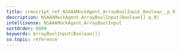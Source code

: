 ```yaml
---
title: crmscript_ref_NSAAAMockAgent_ArrayBoolInput_Boolean__p_0
description: NSAAAMockAgent.ArrayBoolInput(Boolean[] p_0)
intellisense: NSAAAMockAgent.ArrayBoolInput
sortOrder: 8899
keywords: ArrayBoolInput(Boolean[])
so.topic: reference
---
```






